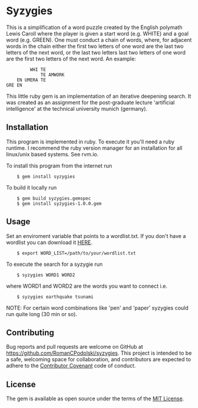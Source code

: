 # Syzygies
This is a simplification of a word puzzle created by the English polymath Lewis Caroll where the player is given a start word (e.g. WHITE) and a goal word (e.g. GREEN).
One must conduct a chain of words, where, for adjacent words in the chain either the first two letters of one word are the last two letters of the next word, or the last two letters last two letters of one word are the first two letters of the next word.
An example:
```
         WHI TE
             TE AMWORK
    EN UMERA TE
GRE EN 
```
This little ruby gem is an implementation of an iterative deepening search.
It was created as an assignment for the post-graduate lecture 'artificial intelligence' at the technical university munich (germany).

## Installation

This program is implemented in ruby.
To execute it you'll need a ruby runtime.
I recommend the ruby version manager for an installation for all linux/unix based systems.
See rvm.io.

To install this program from the internet run
```
    $ gem install syzygies
```
To build it locally run

```
    $ gem build syzygies.gemspec 
    $ gem install syzygies-1.0.0.gem 
```


## Usage

Set an enviroment variable that points to a wordlist.txt.
If you don't have a wordlist you can download it [HERE](https://raw.githubusercontent.com/RomanCPodolski/syzygies/master/wordsEn.txt).
```
    $ export WORD_LIST=/path/to/your/wordlist.txt
```

To execute the search for a syzygie run 

```
    $ syzygies WORD1 WORD2
```
where WORD1 and WORD2 are the words you want to connect i.e.

```
    $ syzygies earthquake tsunami
```

NOTE: For certain word combinations like 'pen' and 'paper' syzygies could run quite long (30 min or so).

## Contributing

Bug reports and pull requests are welcome on GitHub at https://github.com/RomanCPodolski/syzygies.
This project is intended to be a safe, welcoming space for collaboration, and contributors are expected to adhere to the [Contributor Covenant](contributor-covenant.org) code of conduct.


## License

The gem is available as open source under the terms of the [MIT License](http://opensource.org/licenses/MIT).

